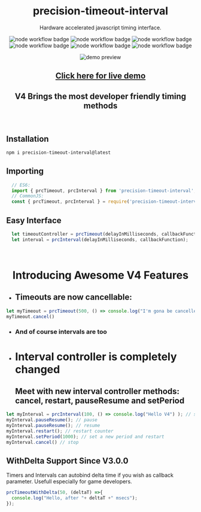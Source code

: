 <h1 align="center">precision-timeout-interval</h1>
  <p align="center">Hardware accelerated javascript timing interface.</p>
  <p float="left" align="center">
  <img alt="node workflow badge" style="display: inline" src="https://github.com/ufukbakan/precision-timeout-interval/actions/workflows/node.js.yml/badge.svg">
  <img alt="node workflow badge" style="display: inline" src="https://raw.githubusercontent.com/ufukbakan/precision-timeout-interval/main/badges/coverage-branches.svg">
  <img alt="node workflow badge" style="display: inline" src="https://raw.githubusercontent.com/ufukbakan/precision-timeout-interval/main/badges/coverage-functions.svg">
  <img alt="node workflow badge" style="display: inline" src="https://raw.githubusercontent.com/ufukbakan/precision-timeout-interval/main/badges/coverage-jest%20coverage.svg">
  <img alt="node workflow badge" style="display: inline" src="https://raw.githubusercontent.com/ufukbakan/precision-timeout-interval/main/badges/coverage-lines.svg">
  <img alt="node workflow badge" style="display: inline" src="https://raw.githubusercontent.com/ufukbakan/precision-timeout-interval/main/badges/coverage-statements.svg">
  <br />
  </p>

  <p float="left" align="center">
    <img alt="demo preview" src="https://raw.githubusercontent.com/ufukbakan/precision-timeout-interval/main/demo/demo_preview.gif">
  </p>
  <h2 align="center"><a href="https://ufukbakan.github.io/precision-timeout-interval/demo/">Click here for live demo</a></h2>
  <h2 align="center">V4 Brings the most developer friendly timing methods </h2>
<br />

## Installation
```bash
npm i precision-timeout-interval@latest
```

## Importing
```js
  // ES6:
  import { prcTimeout, prcInterval } from 'precision-timeout-interval';
  // CommonJS: 
  const { prcTimeout, prcInterval } = require('precision-timeout-interval');
```

## Easy Interface
```js
  let timeoutController = prcTimeout(delayInMilliseconds, callbackFunction);
  let interval = prcInterval(delayInMilliseconds, callbackFunction);
```
<br>
<h1 align="center">Introducing Awesome V4 Features</h1>

- ## Timeouts are now cancellable:
```ts
let myTimeout = prcTimeout(500, () => console.log("I'm gona be cancelled") );
myTimeout.cancel()
```
- ### And of course intervals are too
- # Interval controller is completely changed
  ## Meet with new interval controller methods: cancel, restart, pauseResume and setPeriod
```ts
let myInterval = prcInterval(100, () => console.log("Hello V4") ); // start
myInterval.pauseResume(); // pause
myInterval.pauseResume(); // resume
myInterval.restart(); // restart counter
myInterval.setPeriod(1000); // set a new period and restart
myInterval.cancel() // stop
```

  ## WithDelta Support Since V3.0.0
  Timers and Intervals can autobind delta time if you wish as callback parameter.
  Usefull especially for game developers.
  ```ts
  prcTimeoutWithDelta(50, (deltaT) =>{
    console.log("Hello, after "+ deltaT +" msecs");
  });
  ```